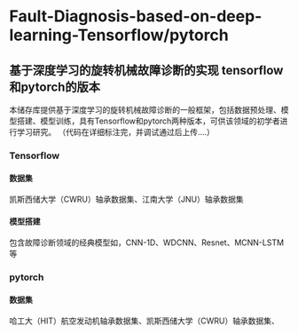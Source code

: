 # Fault-Diagnosis-based-on-deep-learning-Tensorflow/pytorch
## 基于深度学习的旋转机械故障诊断的实现   tensorflow和pytorch的版本
本储存库提供基于深度学习的旋转机械故障诊断的一般框架，包括数据预处理、模型搭建、模型训练，具有Tensorflow和pytorch两种版本，可供该领域的初学者进行学习研究。
（代码在详细标注完，并调试通过后上传....）
### Tensorflow

#### 数据集
凯斯西储大学（CWRU）轴承数据集、江南大学（JNU）轴承数据集

#### 模型搭建
包含故障诊断领域的经典模型如，CNN-1D、WDCNN、Resnet、MCNN-LSTM等

### pytorch

#### 数据集
哈工大（HIT）航空发动机轴承数据集、凯斯西储大学（CWRU）轴承数据集、
